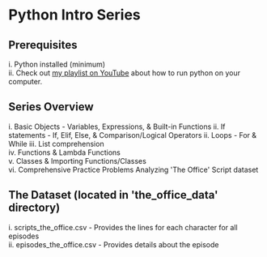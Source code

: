# Python Intro Series

## Prerequisites
i. Python installed (minimum)  
ii. Check out [my playlist on YouTube](https://www.youtube.com/playlist?list=PL_CkpxkuPiT9udgCeqZpS4HKF6uIzra3r) about how to run python on your computer. 

## Series Overview  
i. Basic Objects - Variables, Expressions, & Built-in Functions
ii. If statements - If, Elif, Else, & Comparison/Logical Operators
ii. Loops - For & While 
iii. List comprehension  
iv. Functions & Lambda Functions  
v. Classes & Importing Functions/Classes  
vi. Comprehensive Practice Problems Analyzing 'The Office' Script dataset  

## The Dataset (located in 'the_office_data' directory)
i. scripts_the_office.csv - Provides the lines for each character for all episodes  
ii. episodes_the_office.csv - Provides details about the episode

